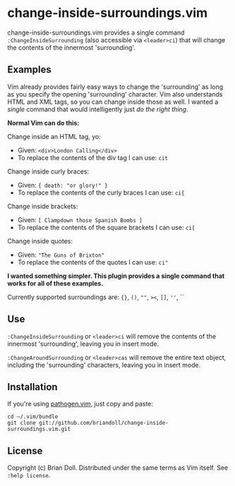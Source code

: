 change-inside-surroundings.vim 
==============================

change-inside-surroundings.vim  provides a single command
`:ChangeInsideSurrounding` (also accessible via
`<leader>ci`) that will change the contents of the innermost 'surrounding'.

Examples
--------

Vim already provides fairly easy ways to change the 'surrounding' as long
as you specify the opening 'surrounding' character.  Vim also understands HTML
and XML tags, so you can change inside those as well.  I wanted a _single_
command that would intelligently just _do the right thing_.

**Normal Vim can do this:**

Change inside an HTML tag, yo:

* Given: `<div>London Calling</div>`
* To replace the contents of the div tag I can use: `cit`

Change inside curly braces:

* Given: `{ death: "or glory!" }`
* To replace the contents of the curly braces I can use: `ci{`

Change inside brackets:

* Given: `[ Clampdown those Spanish Bombs ]`
* To replace the contents of the square brackets I can use: `ci[`

Change inside quotes:

* Given: `"The Guns of Brixton"`
* To replace the contents of the quotes I can use: <code>ci"</code>

**I wanted something simpler. This plugin provides a single command that works for all of these examples.**

Currently supported surroundings are: `{}`, `()`, `""`, `><`, `[]`, `''`, \`\`


Use
---

`:ChangeInsideSurrounding` or `<leader>ci` will remove the contents of the innermost 'surrounding', leaving you in insert mode.

`:ChangeAroundSurrounding` or `<leader>cas` will remove the entire text object, including the 'surrounding' characters, leaving you in insert mode.

Installation
------------

If you're using [pathogen.vim](https://github.com/tpope/vim-pathogen), just
copy and paste:

    cd ~/.vim/bundle
    git clone git://github.com/briandoll/change-inside-surroundings.vim.git


License
-------

Copyright (c) Brian Doll.  Distributed under the same terms as Vim itself.
See `:help license`.
